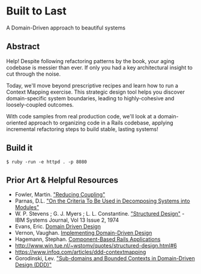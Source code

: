 # Built to Last

A Domain-Driven approach to beautiful systems

## Abstract

Help! Despite following refactoring patterns by the book, your aging codebase is messier than ever. If only you had a key architectural insight to cut through the noise.

Today, we'll move beyond prescriptive recipes and learn how to run a Context Mapping exercise. This strategic design tool helps you discover domain-specific system boundaries, leading to highly-cohesive and loosely-coupled outcomes.

With code samples from real production code, we'll look at a domain-oriented approach to organizing code in a Rails codebase, applying incremental refactoring steps to build stable, lasting systems!

## Build it

    $ ruby -run -e httpd . -p 8080

## Prior Art & Helpful Resources

* Fowler, Martin. ["Reducing Coupling"](https://martinfowler.com/ieeeSoftware/coupling.pdf)
* Parnas, D.L. ["On the Criteria To Be Used in Decomposing Systems into Modules"](http://www.cs.umd.edu/class/spring2003/cmsc838p/Design/criteria.pdf)
* W. P. Stevens ; G. J. Myers ; L. L. Constantine. ["Structured Design"](http://ieeexplore.ieee.org/document/5388187/) - IBM Systems Journal, Vol 13 Issue 2, 1974
* Evans, Eric. [Domain Driven Design](https://www.amazon.com/Domain-Driven-Design-Tackling-Complexity-Software/dp/0321125215)
* Vernon, Vaughan. [Implementing Domain-Driven Design](https://www.amazon.com/Implementing-Domain-Driven-Design-Vaughn-Vernon/dp/0321834577)
* Hagemann, Stephan. [Component-Based Rails Applications](https://leanpub.com/cbra)
* http://www.win.tue.nl/~wstomv/quotes/structured-design.html#6
* https://www.infoq.com/articles/ddd-contextmapping
* Gorodinski, Lev. ["Sub-domains and Bounded Contexts in Domain-Driven Design (DDD)"](http://gorodinski.com/blog/2013/04/29/sub-domains-and-bounded-contexts-in-domain-driven-design-ddd/)
